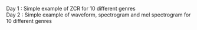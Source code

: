 Day 1 : Simple example of ZCR for 10 different genres\
Day 2 : Simple example of waveform, spectrogram and mel spectrogram for 10 different genres